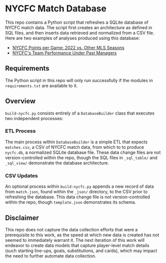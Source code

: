# NYCFC Match Database

This repo contains a Python script that refreshes a SQLite database of NYCFC match data. The script first creates an architecture as defined in SQL files, and then inserts data retrieved and normalized from a CSV file. Here are two examples of analyses produced using this database:

- [NYCFC Points per Game: 2022 vs. Other MLS Seasons](https://public.tableau.com/views/NYCFCCumulativePPG2022vs_OtherMLSSeasons/NYCFCCumulativePPG2022vs_OtherMLSSeasons?:language=en-US&:display_count=n&:origin=viz_share_link)
- [NYCFC's Team Performance Under Past Managers](https://public.tableau.com/app/profile/joey.lafyatis/viz/NYCFCsTeamPerformanceUnderPastManagers/NYCFCsTeamPerformanceUnderPastManagers#1)

## Requirements

The Python script in this repo will only run successfully if the modules in `requirements.txt` are available to it.

## Overview

`build-nycfc.py` consists entirely of a `DatabaseBuilder` class that executes two independent processes:

### ETL Process

The main process within `DatabaseBuilder` is a simple ETL that expects `matches.csv`, a CSV of NYCFC match data, from which to to produce `nycfc.db`, a normalized SQLite database file. These data change files are not version-controlled within the repo, though the SQL files in `_sql_table/` and `_sql_view/` demonstrate the database architecture. 

### CSV Updates

An optional process within `build-nycfc.py` appends a new record of data from `match.json`, found within the `_json/` directory, to the CSV prior to refreshing the database. This data change file is not version-controlled within the repo, though `template.json` demonstrates its schema.

## Disclaimer

This repo does not capture the data collection efforts that were a prerequisite to this work, as the speed at which new data is created has not seemed to immediately warrant it. The next iteration of this work will endeavor to create data models that capture player-level match details (such starting line-ups, goals, substitutions, and cards), which may impact the need to further automate data collection.
